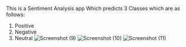This is a Sentiment Analysis app Which predicts 3 Classes which are as follows:
1. Positive
2. Negative
3. Neutral
![Screenshot (9)](https://user-images.githubusercontent.com/69368897/171566933-44e9536e-989f-4456-81c0-10fe8f7e6817.png)
![Screenshot (10)](https://user-images.githubusercontent.com/69368897/171566964-763fb8f7-2123-491d-98c3-66fc28390e58.png)
![Screenshot (11)](https://user-images.githubusercontent.com/69368897/171567019-5bf8629a-817d-4e50-9694-6321faf0d73a.png)

